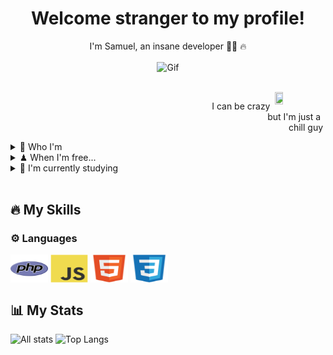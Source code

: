 
<!-- Profile's Header -->

<h1 align="center">Welcome stranger to my profile!</h1>
<p align="center">I'm Samuel, an insane developer 👨‍💻 🔥 </p>

<!-- Gif -->
<p align="center">
  <img width="40%" height="40%" align="center" src="https://media.tenor.com/5ry-200hErMAAAAM/hacker-hacker-man.gif" alt="Gif"/>
</p>

<br/>

<img width="16%" height="16%" align="right" src="https://media.tenor.com/cu32Coz8TRgAAAAj/chill-guy-pixel-art.gif" />
<p align="right">I can be crazy &nbsp;<br> but I'm just a &nbsp;<br> chill guy&nbsp;</p>

<details>
  <summary>🤵 Who I'm</summary>
  <p>┃ I'm 17 years old, currently living in Brasil and my name is Samuel (of course). At the moment I'm studying in Etec de Santa Isabel.</p>
</details>
<details>
  <summary>♟ When I'm free... </summary>
  <p>┃ I like to reading books and learning about topics that interest to me, like math. I like also developing some crazy programs and enjoy a good landscape while I'm riding bicycle or walking</p>
</details>

<details>
  <summary>🌱 I'm currently studying</summary>
  <p>┃ JavaScript, PHP and SQL with MySQL</p>
</details>

<br/>

## :fire: My Skills
<h3>⚙️ Languages</h3>
<section style="flex-basis: 48%">
  
  <img align="center" alt="php" height="45" width="60" src="https://raw.githubusercontent.com/devicons/devicon/refs/heads/master/icons/php/php-original.svg"/>
  
  <img align="center" alt="javascript" height="45" width="60" src="https://raw.githubusercontent.com/devicons/devicon/refs/heads/master/icons/javascript/javascript-original.svg"/>
  
  <img align="center" alt="html5" height="45" width="60" src="https://raw.githubusercontent.com/devicons/devicon/refs/heads/master/icons/html5/html5-original.svg"/>

  <img align="center" alt="css3" height="45" width="60" src="https://raw.githubusercontent.com/devicons/devicon/refs/heads/master/icons/css3/css3-original.svg"/>
  
</section>

<!--h3>🔧 Tools</h3>
<section style="flex-basis: 48%">
  
  sublime?
  
</section-->

## :bar_chart: My Stats
![All stats](https://github-readme-stats.vercel.app/api?username=Samuelsn28&show_icons=true&theme=github_dark)
![Top Langs](https://github-readme-stats.vercel.app/api/top-langs/?username=Samuelsn28&layout=compact&theme=github_dark&language_count=6)




